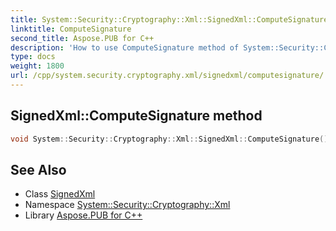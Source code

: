 ```yaml
---
title: System::Security::Cryptography::Xml::SignedXml::ComputeSignature method
linktitle: ComputeSignature
second_title: Aspose.PUB for C++
description: 'How to use ComputeSignature method of System::Security::Cryptography::Xml::SignedXml class in C++.'
type: docs
weight: 1800
url: /cpp/system.security.cryptography.xml/signedxml/computesignature/
---
```

## SignedXml::ComputeSignature method




```cpp
void System::Security::Cryptography::Xml::SignedXml::ComputeSignature()
```

## See Also

* Class [SignedXml](../)
* Namespace [System::Security::Cryptography::Xml](../../)
* Library [Aspose.PUB for C++](../../../)
